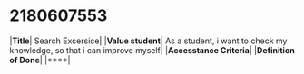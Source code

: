 # 2180607553
|**Title**| Search Excersice|
|**Value student**| As a student, i want to check my knowledge, so that i can improve myself|
|**Accesstance Criteria**|
|**Definition of Done**|
|****|
